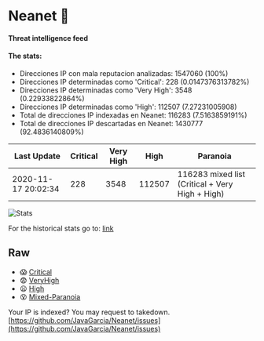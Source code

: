 # Neanet :hocho:
#### Threat intelligence feed
#### The stats:

- Direcciones IP con mala reputacion analizadas: 1547060 (100%)
- Direcciones IP determinadas como 'Critical':  228 (0.0147376313782%)
- Direcciones IP determinadas como 'Very High':  3548 (0.22933822864%)
- Direcciones IP determinadas como 'High':  112507 (7.27231005908)
- Total de direcciones IP indexadas en Neanet:  116283 (7.5163859191%)
- Total de direcciones IP descartadas en Neanet:  1430777 (92.4836140809%)

| Last Update | Critical | Very High | High | Paranoia |
| --- | --- | --- | --- | --- |
| 2020-11-17 20:02:34 | 228 | 3548 | 112507 | 116283 mixed list (Critical + Very High + High)|

![Stats](https://docs.google.com/spreadsheets/d/e/2PACX-1vSnaNMIXVabIpDJjufMlzH7poXnshF3mgd8Is1g9ytUEzVsP5my4Trn8f-xkoLLQ38xpL3HtmUexLo6/pubchart?oid=501124687&format=image)

For the historical stats go to: [link](/stats.csv)
## Raw
- :scream: [Critical](https://raw.githubusercontent.com/JavaGarcia/Neanet/master/blacklists/neanet_critical.txt)
- :fearful: [VeryHigh](https://raw.githubusercontent.com/JavaGarcia/Neanet/master/blacklists/neanet_veryHigh.txtt)
- :frowning: [High](https://raw.githubusercontent.com/JavaGarcia/Neanet/master/blacklists/neanet_high.txt)
- :dizzy_face: [Mixed-Paranoia](https://raw.githubusercontent.com/JavaGarcia/Neanet/master/blacklists/neanet_all.txt)


Your IP is indexed? You may request to takedown. [https://github.com/JavaGarcia/Neanet/issues](https://github.com/JavaGarcia/Neanet/issues)






































































































































































































































































































































































































































































































































































































































































































































































































































































































































































































































































































































































































































































































































































































































































































































































































































































































































































































































































































































































































































































































































































































































































































